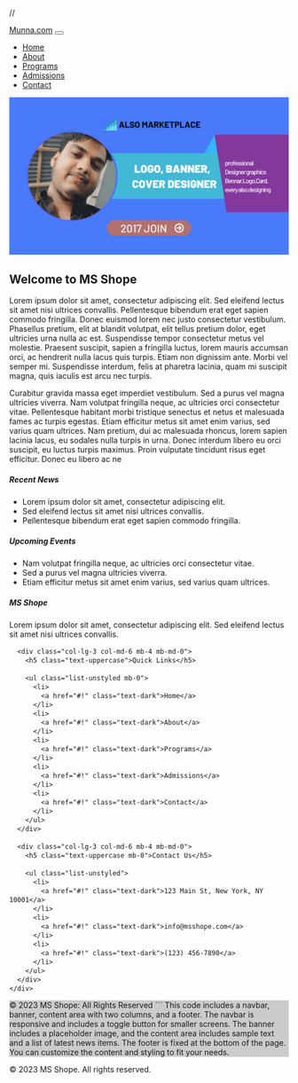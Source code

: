 //<!DOCTYPE html>
<html lang="en">
<head>
  <meta charset="UTF-8">
  <meta name="viewport" content="width=device-width, initial-scale=1.0">
  <title><Munna class="com">munna2023</Munna> - School Website</title>

  <!-- Bootstrap CSS -->
  <link rel="stylesheet" href="https://cdnjs.cloudflare.com/ajax/libs/bootstrap/5.0.2/css/bootstrap.min.css">

</head>
<body>

  <!-- Navbar -->
  <nav class="navbar navbar-expand-lg navbar-light bg-light">
    <div class="container-fluid">
      <a class="navbar-brand" href="#">Munna.com</a>
      <button class="navbar-toggler" type="button" data-bs-toggle="collapse" data-bs-target="#navbarNav" aria-controls="navbarNav" aria-expanded="false" aria-label="Toggle navigation">
        <span class="navbar-toggler-icon"></span>
      </button>
      <div class="collapse navbar-collapse" id="navbarNav">
        <ul class="navbar-nav">
          <li class="nav-item">
            <a class="nav-link active" aria-current="page" href="#">Home</a>
          </li>
          <li class="nav-item">
            <a class="nav-link" href="about.html">About</a>
          </li>
          <li class="nav-item">
            <a class="nav-link" href="#">Programs</a>
          </li>
          <li class="nav-item">
            <a class="nav-link" href="admission.html">Admissions</a>
          </li>
          <li class="nav-item">
            <a class="nav-link" href="contact.html">Contact</a>
          </li>
        </ul>
      </div>
    </div>
  </nav>

  <!-- Banner -->
  <div class="container-fluid p-0">
    <div class="row">
      <div class="col-md-12">
        <img src="munna.jpg" alt="banner" class="img-fluid">
      </div>
    </div>
  </div>

  <!-- Content -->
  <div class="container mt-5 mb-5">
    <div class="row">
      <div class="col-md-8">
        <h2>Welcome to MS Shope</h2>
        <p>Lorem ipsum dolor sit amet, consectetur adipiscing elit. Sed eleifend lectus sit amet nisi ultrices convallis. Pellentesque bibendum erat eget sapien commodo fringilla. Donec euismod lorem nec justo consectetur vestibulum. Phasellus pretium, elit at blandit volutpat, elit tellus pretium dolor, eget ultricies urna nulla ac est. Suspendisse tempor consectetur metus vel molestie. Praesent suscipit, sapien a fringilla luctus, lorem mauris accumsan orci, ac hendrerit nulla lacus quis turpis. Etiam non dignissim ante. Morbi vel semper mi. Suspendisse interdum, felis at pharetra lacinia, quam mi suscipit magna, quis iaculis est arcu nec turpis.</p>
        <p>Curabitur gravida massa eget imperdiet vestibulum. Sed a purus vel magna ultricies viverra. Nam volutpat fringilla neque, ac ultricies orci consectetur vitae. Pellentesque habitant morbi tristique senectus et netus et malesuada fames ac turpis egestas. Etiam efficitur metus sit amet enim varius, sed varius quam ultrices. Nam pretium, dui ac malesuada rhoncus, lorem sapien lacinia lacus, eu sodales nulla turpis in urna. Donec interdum libero eu orci suscipit, eu luctus turpis maximus. Proin vulputate tincidunt risus eget efficitur. Donec eu libero ac ne
<!-- Sidebar -->
<div class="col-md-4">
  <div class="card">
    <div class="card-body">
      <h5 class="card-title">Recent News</h5>
      <ul class="list-group">
        <li class="list-group-item">Lorem ipsum dolor sit amet, consectetur adipiscing elit.</li>
        <li class="list-group-item">Sed eleifend lectus sit amet nisi ultrices convallis.</li>
        <li class="list-group-item">Pellentesque bibendum erat eget sapien commodo fringilla.</li>
      </ul>
    </div>
  </div>
  <div class="card mt-3">
    <div class="card-body">
      <h5 class="card-title">Upcoming Events</h5>
      <ul class="list-group">
        <li class="list-group-item">Nam volutpat fringilla neque, ac ultricies orci consectetur vitae.</li>
        <li class="list-group-item">Sed a purus vel magna ultricies viverra.</li>
        <li class="list-group-item">Etiam efficitur metus sit amet enim varius, sed varius quam ultrices.</li>
      </ul>
    </div>
  </div>
</div>
</div>
</div>
<!-- Footer -->
<footer class="bg-light text-center text-lg-start mt-5">
  <div class="container p-4">
    <div class="row">
      <div class="col-lg-6 col-md-12 mb-4 mb-md-0">
        <h5 class="text-uppercase">MS Shope</h5>
        <p>
          Lorem ipsum dolor sit amet, consectetur adipiscing elit. Sed eleifend lectus sit amet nisi ultrices convallis.
        </p>
      </div>
  
      <div class="col-lg-3 col-md-6 mb-4 mb-md-0">
        <h5 class="text-uppercase">Quick Links</h5>
  
        <ul class="list-unstyled mb-0">
          <li>
            <a href="#!" class="text-dark">Home</a>
          </li>
          <li>
            <a href="#!" class="text-dark">About</a>
          </li>
          <li>
            <a href="#!" class="text-dark">Programs</a>
          </li>
          <li>
            <a href="#!" class="text-dark">Admissions</a>
          </li>
          <li>
            <a href="#!" class="text-dark">Contact</a>
          </li>
        </ul>
      </div>
  
      <div class="col-lg-3 col-md-6 mb-4 mb-md-0">
        <h5 class="text-uppercase mb-0">Contact Us</h5>
  
        <ul class="list-unstyled">
          <li>
            <a href="#!" class="text-dark">123 Main St, New York, NY 10001</a>
          </li>
          <li>
            <a href="#!" class="text-dark">info@msshope.com</a>
          </li>
          <li>
            <a href="#!" class="text-dark">(123) 456-7890</a>
          </li>
        </ul>
      </div>
    </div>
  </div>
  
  <div class="text-center p-3" style="background-color: rgba(0, 0, 0, 0.2);">
    © 2023 MS Shope: All Rights Reserved
  </
</footer>
</body>  
</html>
```
This code includes a navbar, banner, content area with two columns, and a footer. The navbar is responsive and includes a toggle button for smaller screens. The banner includes a placeholder image, and the content area includes sample text and a list of latest news items. The footer is fixed at the bottom of the page. You can customize the content and styling to fit your needs.

</div>
</div>
</div>
<!-- Footer -->
<footer class="bg-light text-center py-3">
<p>&copy; 2023 MS Shope. All rights reserved.</p>
</footer>
<!-- Bootstrap JS -->
<script src="https://cdnjs.cloudflare.com/ajax/libs/bootstrap/5.0.2/js/bootstrap.min.js"></script>
</body>
</html>

